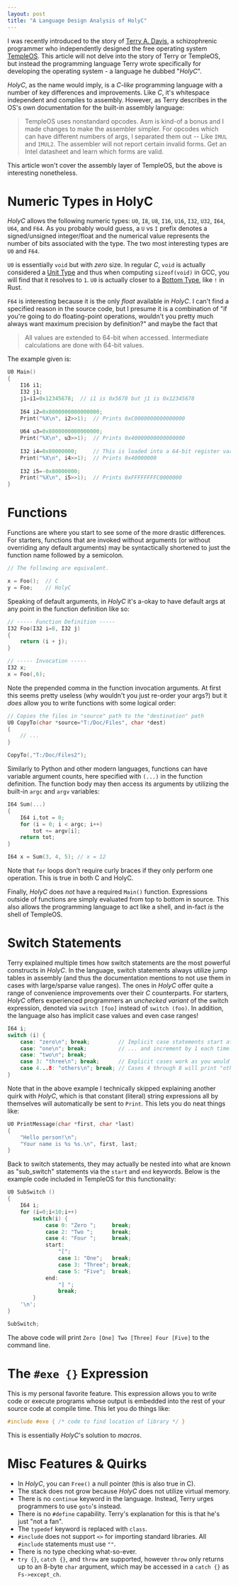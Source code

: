 ```yaml
---
layout: post
title: "A Language Design Analysis of HolyC"
---
```


I was recently introduced to the story of [Terry A. Davis](https://en.wikipedia.org/wiki/Terry_A._Davis), a schizophrenic programmer who independently designed the free operating system [TempleOS](https://en.wikipedia.org/wiki/TempleOS). This article will not delve into the story of Terry or TempleOS, but instead the programming language Terry wrote specifically for developing the operating system - a language he dubbed "_HolyC_".

_HolyC_, as the name would imply, is a _C-like_ programming language with a number of key differences and improvements. Like _C_, it's whitespace independent and compiles to assembly. However, as Terry describes in the OS's own documentation for the built-in assembly language:

> TempleOS uses nonstandard opcodes. Asm is kind-of a bonus and I made changes to make the assembler simpler. For opcodes which can have different numbers of args, I separated them out -- Like `IMUL` and `IMUL2`. The assembler will not report certain invalid forms. Get an Intel datasheet and learn which forms are valid.

This article won't cover the assembly layer of TempleOS, but the above is interesting nonetheless.

# Numeric Types in HolyC

_HolyC_ allows the following numeric types: `U0`, `I8`, `U8`, `I16`, `U16`, `I32`, `U32`, `I64`, `U64`, and `F64`. As you probably would guess, a `U` vs `I` prefix denotes a signed/unsigned integer/float and the numerical value represents the number of bits associated with the type. The two most interesting types are `U0` and `F64`. 

`U0` is essentially `void` but with _zero_ size. In regular _C_, `void` is actually considered a [Unit Type](https://en.wikipedia.org/wiki/Unit_type) and thus when computing `sizeof(void)` in GCC, you will find that it resolves to `1`. `U0` is actually closer to a [Bottom Type](https://en.wikipedia.org/wiki/Bottom_type), like `!` in Rust.

`F64` is interesting because it is the only _float_ available in _HolyC_. I can't find a specified reason in the source code, but I presume it is a combination of "if you're going to do floating-point operations, wouldn't you pretty much always want maximum precision by definition?" and maybe the fact that 

> All values are extended to 64-bit when accessed. Intermediate calculations are done with 64-bit values.

The example given is:

```c
U0 Main()
{
    I16 i1;
    I32 j1;
    j1=i1=0x12345678;  // i1 is 0x5678 but j1 is 0x12345678
    
    I64 i2=0x8000000000000000;
    Print("%X\n", i2>>1);  // Prints 0xC0000000000000000
    
    U64 u3=0x8000000000000000;
    Print("%X\n", u3>>1);  // Prints 0x40000000000000000
    
    I32 i4=0x80000000;     // This is loaded into a 64-bit register variable.
    Print("%X\n", i4>>1);  // Prints 0x40000000
    
    I32 i5=-0x80000000;
    Print("%X\n", i5>>1);  // Prints 0xFFFFFFFFC0000000
}
```

 

# Functions

Functions are where you start to see some of the more drastic differences. For starters, functions that are invoked without arguments (or without overriding any default arguments) may be syntactically shortened to just the function name followed by a semicolon.

```c
// The following are equivalent.

x = Foo();  // C
y = Foo;    // HolyC
```

Speaking of default arguments, in _HolyC_ it's a-okay to have default args at any point in the function definition like so:

```c
// ----- Function Definition -----
I32 Foo(I32 i=8, I32 j)
{
    return (i + j);
}

// ----- Invocation -----
I32 x;
x = Foo(,6);
```

Note the prepended comma in the function invocation arguments. At first this seems pretty useless (why wouldn't you just re-order your args?) but it _does_ allow you to write functions with some logical order:

```c
// Copies the files in "source" path to the "destination" path
U0 CopyTo(char *source="T:/Doc/Files", char *dest)
{
    // ...
}

CopyTo(,"T:/Doc/Files2");
```

Similarly to Python and other modern languages, functions can have variable argument counts, here specified with `(...)` in the function definition. The function body may then access its arguments by utilizing the built-in `argc` and `argv` variables:

```c
I64 Sum(...)
{
    I64 i,tot = 0;
    for (i = 0; i < argc; i++)
        tot += argv[i];
    return tot;
}

I64 x = Sum(3, 4, 5); // x = 12
```

Note that `for` loops don't require curly braces if they only perform one operation. This is true in both C and HolyC.

Finally, _HolyC_ does _not_ have a required `Main()` function. Expressions outside of functions are simply evaluated from top to bottom in source. This also allows the programming language to act like a shell, and in-fact _is_ the shell of TempleOS.


# Switch Statements

Terry explained multiple times how switch statements are the most powerful constructs in _HolyC_. In the language, switch statements always utilize jump tables in assembly (and thus the documentation mentions to not use them in cases with large/sparse value ranges). The ones in _HolyC_ offer quite a range of convenience improvements over their _C_ counterparts. For starters, _HolyC_ offers experienced programmers an _unchecked variant_ of the switch expression, denoted via `switch [foo]` instead of `switch (foo)`. In addition, the language also has implicit case values and even case ranges!

```c
I64 i;
switch (i) {
    case: "zero\n"; break;         // Implicit case statements start at 0
    case: "one\n"; break;          // ... and increment by 1 each time.
    case: "two\n"; break;
    case 3: "three\n"; break;      // Explicit cases work as you would expect.
    case 4...8: "others\n"; break; // Cases 4 through 8 will print "others\n".
}
```

Note that in the above example I technically skipped explaining another quirk with _HolyC_, which is that constant (literal) string expressions all by themselves will automatically be sent to `Print`. This lets you do neat things like:

```c
U0 PrintMessage(char *first, char *last)
{
    "Hello person!\n";
    "Your name is %s %s.\n", first, last;
}
```

Back to switch statements, they may actually be nested into what are known as "sub_switch" statements via the `start` and `end` keywords. Below is the example code included in TempleOS for this functionality:

```c
U0 SubSwitch ()
{
    I64 i;
    for (i=0;i<10;i++)
        switch(i) {
            case 0: "Zero ";     break;
            case 2: "Two ";      break;
            case 4: "Four ";     break;
            start:
                "[";
                case 1: "One";   break;
                case 3: "Three"; break;
                case 5: "Five";  break;
            end:
                "] ";
                break;
        }
    '\n';
}

SubSwitch;
```

The above code will print `Zero [One] Two [Three] Four [Five]` to the command line.


# The `#exe {}` Expression

This is my personal favorite feature. This expression allows you to write code or execute programs whose output is embedded into the rest of your source code at compile time. This let you do things like:

```c
#include #exe { /* code to find location of library */ }
```

This is essentially _HolyC_'s solution to _macros_.


# Misc Features & Quirks

* In _HolyC_, you can `Free()` a null pointer (this is also true in C). 
* The stack does not grow because _HolyC_ does not utilize virtual memory.
* There is no `continue` keyword in the language. Instead, Terry urges programmers to use `goto`'s instead.
* There is no `#define` capability. Terry's explanation for this is that he's just "not a fan".
* The `typedef` keyword is replaced with `class`.
* `#include` does not support `<>` for importing standard libraries. All `#include` statements must use `""`.
* There is no type checking what-so-ever.
* `try {}`, `catch {}`, and `throw` are supported, however `throw` only returns up to an 8-byte `char` argument, which may be accessed in a `catch {}` as `Fs->except_ch`.
